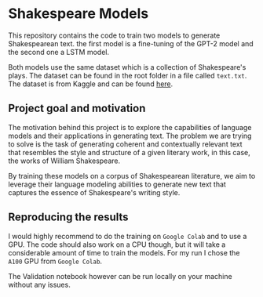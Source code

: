 # Shakespeare Models

This repository contains the code to train two models to generate Shakespearean text. the first model is a fine-tuning of the GPT-2 model and the second one a LSTM model.

Both models use the same dataset which is a collection of Shakespeare's plays. The dataset can be found in the root folder in a file called `text.txt`. The dataset is from Kaggle and can be found [here](https://www.kaggle.com/code/aashkatrivedi/shakespeare-text-generation/input).

## Project goal and motivation

The motivation behind this project is to explore the capabilities of language models and their applications in generating text. The problem we are trying to solve is the task of generating coherent and contextually relevant text that resembles the style and structure of a given literary work, in this case, the works of William Shakespeare.

By training these models on a corpus of Shakespearean literature, we aim to leverage their language modeling abilities to generate new text that captures the essence of Shakespeare's writing style.

## Reproducing the results

I would highly recommend to do the training on `Google Colab` and to use a GPU. The code should also work on a CPU though, but it will take a considerable amount of time to train the models. For my run I chose the `A100` GPU from `Google Colab`.

The Validation notebook however can be run locally on your machine without any issues.
